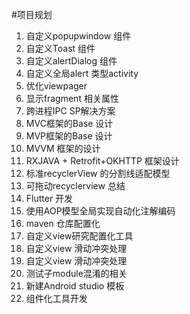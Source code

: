 #项目规划
1. 自定义popupwindow 组件
2. 自定义Toast 组件
3. 自定义alertDialog 组件
4. 自定义全局alert 类型activity
5. 优化viewpager
6. 显示fragment 相关属性
7. 跨进程IPC SP解决方案
8. MVC框架的Base 设计
9. MVP框架的Base 设计
10. MVVM 框架的设计
11. RXJAVA + Retrofit+OKHTTP 框架设计
12. 标准recyclerView 的分割线适配模型
13. 可拖动recyclerview 总结
14. Flutter 开发
15. 使用AOP模型全局实现自动化注解编码
16. maven 仓库配置化
17. 自定义view研究配置化工具
18. 自定义view 滑动冲突处理
18. 自定义view 滑动冲突处理
19. 测试子module混淆的相关
20. 新建Android studio 模板
21. 组件化工具开发